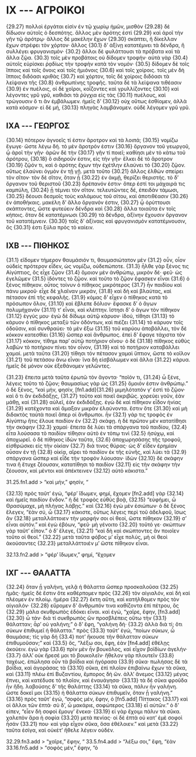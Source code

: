 
# IX --- ΑΓΡΟΙΚΟΙ

{29.27} πολλοὶ ἐργάται εἰσὶν ἐν τῷ χωρίῳ ἡμῶν, μισθὸν {29.28} δὲ δίδωσιν αὐτοῖς ὁ δεσπότης. ἄλλος μὲν ἀρότης ἐστὶ {29.29} καὶ ἀροῖ τὴν γῆν τῷ ἀρότρῳ· ἄλλος δὲ μακέλην ἔχων {29.30} σκάπτει, ἢ δίκελλαν ἔχων στρέφει τὸν χόρτον· ἄλλος  {30.1} δ’ ἀξίνῃ κατατέμνει τὰ δένδρα, ἢ συλλέγει φρυγανισμόν· {30.2} ἄλλοι δὲ φυλάττουσι τὰ πρόβατα καὶ τὰ ἄλλα ζῷα. {30.3} τοῖς μὲν προβάτοις οὐ δίδομεν τροφήν· αὐτὰ γὰρ {30.4} αὑτοῖς εὑρίσκει ῥᾳδίως τὴν τροφὴν κατὰ τὸν νομόν· {30.5} δίδομεν δὲ τοῖς ἵπποις καὶ τοῖς ὄνοις καὶ τοῖς ἡμιόνοις {30.6} καὶ τοῖς χοίροις. τοῖς μὲν δὴ ἵπποις διδόασι κριθὰς {30.7} καὶ χόρτον, τοῖς δὲ χοίροις διδόασι τὰ λείψανα τῆς {30.8} ἀνθρωπίνης τροφῆς. ταῦτα δὲ τὰ λείψανα τιθέασιν {30.9} ἐν πυέλοις, οἱ δὲ χοῖροι, κοΐζοντες καὶ γρυλλίζοντες {30.10} καὶ λέγοντες γρῦ γρῦ, καθιᾶσι τὰ ῥύγχια εἰς τὰς {30.11} πυέλους, καὶ τρώγουσιν ὅ τι ἂν ἐμβάλωμεν. ἡμεῖς δ’ {30.12} οὐχ οὕτως ἐσθίομεν, ἀλλὰ κατὰ κόσμον· εἰ δὲ μή, {30.13} πληγὰς λαμβάνομεν. οὐδὲ λέγομεν γρῦ γρῦ.

## IXΑ --- ΓΕΩΡΓΟΣ

{30.14} πότερον ἀγνοεῖς τί ἐστιν ἄροτρον καὶ τὰ λοιπά; {30.15} νομίζω ἔγωγε· ὥστε λέγω δή. τὸ μὲν ἄροτρόν ἐστιν {30.16} ὄργανον τοῦ γεωργοῦ, ᾧ ἀροῖ τὴν γῆν· ἀρῶν δὲ τὴν {30.17} γῆν τί ποιεῖ; καθίησι μὲν τὸ κάτω τοῦ ἀρότρου, {30.18} ὃ σιδηροῦν ἐστιν, εἰς τὴν γῆν· ἕλκει δὲ τὸ ἄροτρον {30.19} ζῷόν τι, καὶ ὁ ἀρότης ἔχων τὴν ἐχέτλην ἐλαύνει τὸ {30.20} ζῷον. οὕτως ἐλαύνει ὀγμὸν ἐν τῇ γῇ. μετὰ τοῦτο {30.21} ἄλλος ἐλθὼν σπείρει τὸν σῖτον· τὸν δὲ σῖτον, ὅταν ᾖ {30.22} ἐν ἀκμῇ, θερίζει θεριστής. τὸ δ’ ὄργανον τοῦ θεριστοῦ {30.23} δρέπανόν ἐστιν· ὅπερ ἐστί τοι μάχαιρά τις καμπύλη, {30.24} ᾗ τέμνει τὸν σῖτον. τελευτῶντες δέ, ἐπειδὰν τάμωσι, {30.25} δέουσι δεσμοῖς τοὺς καλάμους τοῦ σίτου, καὶ ἀποτιθέασιν {30.26} ἐν ἀποθήκαις. μακέλη δ’ ἄλλο ὄργανόν ἐστιν, {30.27} ᾧ ὀρύττουσι σκάπτοντες, ὥστε φυτεύειν δένδρα καὶ {30.28} ἄλλα τοιαῦτα ἐν τοῖς κήποις. ὅταν δὲ κατατέμνωσι {30.29} τὰ δένδρα, ἀξίνην ἔχουσιν ὄργανον τοῦ κατατέμνειν. {30.30} ταῖς δ’ ἀξίναις καὶ φρυγανισμὸν κατατέμνουσιν, ὅς {30.31} ἐστι ξύλα πρὸς τὸ καίειν.

## IXΒ --- ΠΙΘΗΚΟΣ

{31.1} εἴδομεν τήμερον θαυμάσιόν τι, θαυμασιώτατον μὲν {31.2} οὖν, οἷον οὐδεὶς πρότερον εἶδεν, ὡς νομίζω, οὐδεπώποτε. {31.3} ἦλθε γὰρ ξένος τις Αἰγύπτιος, ὃς εἶχε ζῷον {31.4} ὅμοιον μὲν ἀνθρώπῳ, μικρὸν δέ· φεῦ· ὡς ἐγελῶμεν {31.5} ἰδόντες τὸ ζῷον. καὶ τοῦτο τὸ ζῷον ἔφασκεν εἶναι {31.6} ὁ ξένος πίθηκον. οὗτος τοίνυν ὁ πίθηκος μικρότερος {31.7} ἦν παιδίου καὶ πάνυ μικροῦ· εἶχε δὲ χλαῖναν μικράν, {31.8} καὶ δὴ καὶ βλαύτας, καὶ πέτασον ἐπὶ τῆς κεφαλῆς. {31.9} κόμας δ’ εἶχεν ὁ πίθηκος κατὰ τὸ πρόσωπον ὅλον, {31.10} καὶ ἔβλεπε δόλιον· ἔφασκε δ’ ὁ ἄγων πολυμήχανόν {31.11} τ’ εἶναι, καὶ κλέπτην. ἵστησι δ’ ὁ ἄγων τὸν πίθηκον {31.12} ἐγγύς μου· ἐγὼ δὲ δίδωμι αὐτῷ κάρυον· ἰδού, τίθησι {31.13} τὸ κάρυον ὁ πίθηκος μεταξὺ τῶν ὀδόντων, καὶ πιέζει {31.14} τὸ κάρυον τοῖς ὀδοῦσιν, καὶ συνθραύει· τὸ μὲν ἔξω {31.15} τοῦ καρύου ἀποβάλλει, τὸν δὲ κόκκον κατεσθίει {31.16} ὥσπερ καὶ ἄνθρωπος. ἐπεὶ δ’ ἔφαγε τάχιστα τὸν {31.17} κόκκον, τίθημι παρ’ αὐτῷ ποτήριον οἴνου· ὁ δὲ {31.18} πίθηκος εὐθὺς λαβὼν τὸ ποτήριον πίνει τὸν οἶνον, {31.19} καὶ τὸ ποτήριον καταβάλλει χαμαί. μετὰ ταῦτα {31.20} τίθησι τὸν πέτασον χαμαὶ ὕπτιον, ὥστε τὸ κοῖλον {31.21} τοῦ πετάσου ἄνω εἶναι· ἵνα δὴ εἰσβάλωμεν καὶ ἄλλα {31.22} κάρυα. ἡμεῖς δὲ μόνον οὐκ ἐξεθάνομεν γελῶντες.

{31.23} ἔπειτα μετὰ ταῦτα ἐρωτῶ τὸν ἄγοντα· “ποῖόν τι, {31.24} ὦ ξένε, λέγεις τοῦτο τὸ ζῷον; θαυμασίως γὰρ ὡς {31.25} ὅμοιόν ἐστιν ἀνθρώπῳ.” ὁ δὲ ξένος, “καὶ μήν, φησίν, [fn1.add]{31.26} μιμηλότατόν γ’ ἐστὶ τὸ ζῷον· καὶ ὅ τι ἂν ἐκδιδάξῃς, {31.27} τοῦτο καὶ ποιεῖ ἀκριβῶς. χορεύει γοῦν, ἐὰν μάθῃ, καὶ {31.28} αὐλεῖ, ἐὰν ἐκδιδάξῃς. ἐγὼ δὲ καὶ πίθηκον εἶδον ἡνίας {31.29} κατέχοντα καὶ ἅμαξαν μικρὰν ἐλαύνοντα. ἔστιν ὅτε {31.30} καὶ μὴ διδακτὸς ταὐτὰ ποιεῖ ἅπερ οἱ ἄνθρωποι. ἦν  {32.1} γάρ τις τροφὸς ἐν Αἰγύπτῳ ἥτις ἔλουε παιδίον ἐν {32.2} σκάφῃ. ἡ δὲ πρῶτον μὲν κατατίθησι τὴν σκάφην {32.3} χαμαί· ἔπειτα δὲ λύει τὰ σπάργανα τοῦ παιδίου, {32.4} εἶτα λούσασα τὸ παιδίον τίθησιν αὐτὸ ἐν τόπῳ τινὶ {32.5} ἡσύχῳ, καὶ ἀποχωρεῖ. ὁ δὲ πίθηκος ἰδὼν ταῦτα, {32.6} ἀποχωρησάσης τῆς τροφοῦ, εἰσθρώσκει εἰς τὴν οἰκίαν {32.7} διά τινος θύρας· ὡς δ’ εἶδεν ἐρημίαν οὖσαν ἐν τῇ {32.8} οἰκίᾳ, αἴρει τὸ παιδίον ἐκ τῆς εὐνῆς, καὶ λύει τὰ {32.9} σπάργανα ὥσπερ καὶ εἶδε τὴν τροφὸν λύουσαν· ἰδὼν {32.10} δὲ σκάφην τινα ἣ ἔτυχε ζέουσαν, κατατίθησι τὸ παιδίον {32.11} εἰς τὴν σκάφην τὴν ζέουσαν, καὶ μέντοι καὶ ἀπέκτεινεν {32.12} αὐτὸ κάκιστα.”

31.25.fn1.add > “καὶ μήν,” φησίν, “

{32.13} πρὸς ταῦτ’ ἐγώ, “φέρ’ ἴδωμεν, φημί, ἔχομεν [fn2.add] γὰρ {32.14} καὶ ἡμεῖς παιδίον ἔνδον.” ἡ δὲ τροφὸς εὐθὺς βοᾷ, {32.15} “εὐφήμει, ὦ Θρασύμαχε, μὴ πλήγας λάβῃς.” καὶ {32.16} ἐγὼ μὲν ἐσιώπων· ὁ δὲ ξένος ἔλεγεν, “ἐὰν σύ, ὦ {32.17} κάκιστε, οὕτως λέγεις περὶ τοῦ ἀδελφοῦ, ἴσως ἂν {32.18} μεταλλάττοιεν τὴν μορφήν σοι οἱ θεοί, ὥστε πίθηκον {32.19} σ’ εἶναι αὐτόν.” καὶ ἐγὼ ἐβόων, “φεῦ· μὴ γένοιτο {32.20} τοῦτό γε· σκώπτων γὰρ ταῦτ’ εἶπον.” ὁ δ’ ἔλεγε, {32.21} “καὶ δὴ καὶ σκώπτοντες ἂν ποιοῖεν τοῦτο οἱ θεοί.” {32.22} μετὰ ταῦτα φόβος μ’ εἶχε πολύς, μὴ οἱ θεοὶ ἀκούσαντες {32.23} μεταλλάττοιέν μ’ ὥστε πίθηκον εἶναι.

32.13.fn2.add > “φέρ’ ἴδωμεν,” φημί, “ἔχομεν

## IXΓ --- ΘΑΛΑΤΤΑ

{32.24} ὅταν ᾖ γαλήνη, γελᾷ ἡ θάλαττα ὥσπερ προσκαλοῦσα {32.25} ἡμᾶς· ἡμεῖς δὲ ἔστιν ὅτε καθέρπομεν πρὸς {32.26} τὸν αἰγιαλόν, καὶ δὴ καὶ πλέομεν ἐν πλοίῳ. ἡμέρα {32.27} ἕκτη αὕτη, καὶ κατήλθομεν πρὸς τὸν αἰγιαλόν· {32.28} εὕρομεν δ’ ἄνθρωπόν τινα καθίζοντα ἐπὶ πέτρου, ὃς {32.29} μὰλα σκυθρωπὸς ἐδόκει εἶναι. καὶ ἐγώ, “χαῖρε, ἔφην, [fn3.add] {32.30} ὦ τάν· διὰ τί συκθρωπὸς ὢν προσβλέπεις οὕτω τὴν  {33.1} θάλατταν; ἆρ’ οὐ γαλήνη;” ὁ δ’ ἔφη, “γαλήνη δή· {33.2} ἀλλὰ διὰ τί; ὅτι σύκων ἐπιθυμεῖ ἡ θάλαττα.” πρὸς {33.3} ταῦτ’ ἐγώ, “ποίων σύκων, ὦ θαυμάσιε; τίς γὰρ δή {33.4} ποτ’ ἤκουσε τὴν θάλατταν σύκων ἐπιθυμοῦσαν;” καὶ {33.5} ὅς, “λέξω σοι, ἔφη, ἐὰν [fn4.add] ἐθέλῃς ἀκούειν. ἐγὼ γὰρ {33.6} πρὶν μὲν ἦν βουκόλος, καὶ εἶχον βοϊδίων ἀγελήν· {33.7} ἀλλ’ οὐκ ἤρεσέ μοι τὸ βουκολεῖν· ἤθελον γὰρ πλουτεῖν {33.8} ταχέως. ἐπώλησα οὖν τὰ βοΐδια καὶ ἠγόρασα {33.9} σῦκα· πωλήσας δὲ τὰ βοΐδια, καὶ ἀγοράσας τὰ {33.10} σῦκα, ἐπὶ πλοῖον ἐπιβαίνω ἔχων τὰ σῦκα, καὶ {33.11} πλέω ἐπὶ Βυζαντίου, ἔμπορος δὴ ὤν. ἀλλ’ ἄνεμος {33.12} μέγας ἔπνει, καὶ κατέδυσε τὸ πλοῖον, καὶ ἐναυάγησα· {33.13} τὰ δὲ σῦκα φροῦδα ἦν ἤδη. λαβούσης δ’ τῆς θαλάττης {33.14} τὰ σῦκα, πάλιν ἦν γαλήνη. ὥστε δοκεῖ μοι {33.15} ἡ θάλαττα σύκων ἐπιθυμεῖν, ὅταν ᾖ γαλήνη.” {33.16} πρὸς ταῦτ’ ἐγώ, “σοφὸς μέν, ἔφην, ὁ [fn5.add] Πίττακος {33.17} καὶ οἱ ἄλλοι τῶν ἑπτά· σὺ δ’, ὦ μακάριε, σοφώτερος {33.18} εἶ αὐτῶν.” ὁ δ’ εἰπεν, “εἶεν δὴ σοφοὶ ἔμουγ’ ἕνεκα· {33.19} εἰ γὰρ ἔχοιμι πάλιν τὰ σῦκα. χαλεπὸν ἄρα ἡ σοφία {33.20} μετὰ πενίας· οἱ δὲ ἑπτὰ οὐ κατ’ ἐμὲ σοφοὶ ἦσάν {33.21} που· καὶ γὰρ εἶχον σῦκα, ὅσα ἐθέλοιεν.” καὶ μετὰ {33.22} ταῦτα ἐσίγα, καὶ οὐκέτ’ ἤθελε λέγειν οὐδέν.

32.29.fn3.add > “χαῖρε,” ἔφην, “
33.5.fn4.add > “λέξω σοι,” ἔφη, “ἐὰν
33.16.fn5.add > “σοφὸς μέν,” ἔφην, “ὁ
